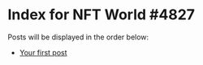 # Index for NFT World #4827
Posts will be displayed in the order below:

- [Your first post](./001-first.md)

